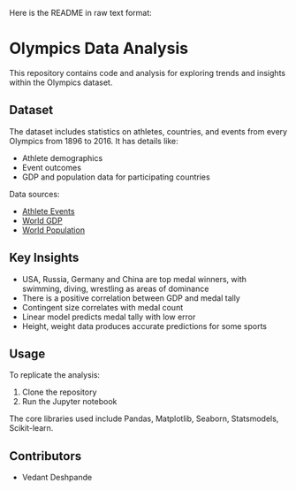Here is the README in raw text format:

# Olympics Data Analysis

This repository contains code and analysis for exploring trends and insights within the Olympics dataset.

## Dataset 

The dataset includes statistics on athletes, countries, and events from every Olympics from 1896 to 2016. It has details like:

- Athlete demographics
- Event outcomes 
- GDP and population data for participating countries

Data sources:

- [Athlete Events](https://www.kaggle.com/datasets/heesoo37/120-years-of-olympic-history-athletes-and-results)
- [World GDP]([https://www.kaggle.com/datasets/wvictor14/world-development-indicators](https://www.kaggle.com/datasets/resulcaliskan/countries-gdps))
- [World Population]([https://www.kaggle.com/datasets/sansuthi/world-population](https://www.kaggle.com/datasets/centurion1986/countries-population))

## Key Insights

- USA, Russia, Germany and China are top medal winners, with swimming, diving, wrestling as areas of dominance
- There is a positive correlation between GDP and medal tally  
- Contingent size correlates with medal count
- Linear model predicts medal tally with low error
- Height, weight data produces accurate predictions for some sports

## Usage

To replicate the analysis:

1. Clone the repository 
2. Run the Jupyter notebook

The core libraries used include Pandas, Matplotlib, Seaborn, Statsmodels, Scikit-learn.

## Contributors 
- Vedant Deshpande
